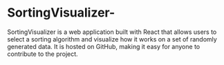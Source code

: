 # SortingVisualizer-
SortingVisualizer is a web application built with React that allows users to select a sorting algorithm and visualize how it works on a set of randomly generated data. It is hosted on GitHub, making it easy for anyone to contribute to the project.
